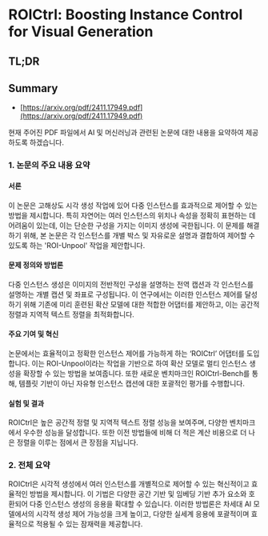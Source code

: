 # ROICtrl: Boosting Instance Control for Visual Generation
## TL;DR
## Summary
- [https://arxiv.org/pdf/2411.17949.pdf](https://arxiv.org/pdf/2411.17949.pdf)

현재 주어진 PDF 파일에서 AI 및 머신러닝과 관련된 논문에 대한 내용을 요약하여 제공하도록 하겠습니다.

### 1. 논문의 주요 내용 요약

#### 서론
이 논문은 고해상도 시각 생성 작업에 있어 다중 인스턴스를 효과적으로 제어할 수 있는 방법을 제시합니다. 특히 자연어는 여러 인스턴스의 위치나 속성을 정확히 표현하는 데 어려움이 있는데, 이는 단순한 구성을 가지는 이미지 생성에 국한됩니다. 이 문제를 해결하기 위해, 본 논문은 각 인스턴스를 개별 박스 및 자유로운 설명과 결합하여 제어할 수 있도록 하는 'ROI-Unpool' 작업을 제안합니다.

#### 문제 정의와 방법론
다중 인스턴스 생성은 이미지의 전반적인 구성을 설명하는 전역 캡션과 각 인스턴스를 설명하는 개별 캡션 및 좌표로 구성됩니다. 이 연구에서는 이러한 인스턴스 제어를 달성하기 위해 기존에 미리 훈련된 확산 모델에 대한 적합한 어댑터를 제안하고, 이는 공간적 정렬과 지역적 텍스트 정렬을 최적화합니다.

#### 주요 기여 및 혁신
논문에서는 효율적이고 정확한 인스턴스 제어를 가능하게 하는 ‘ROICtrl’ 어댑터를 도입합니다. 이는 ROI-Unpool이라는 작업을 기반으로 하여 확산 모델로 멀티 인스턴스 생성을 확장할 수 있는 방법을 보여줍니다. 또한 새로운 벤치마크인 ROICtrl-Bench를 통해, 템플릿 기반이 아닌 자유형 인스턴스 캡션에 대한 포괄적인 평가를 수행합니다.

#### 실험 및 결과
ROICtrl은 높은 공간적 정렬 및 지역적 텍스트 정렬 성능을 보여주며, 다양한 벤치마크에서 우수한 성능을 달성합니다. 또한 이전 방법들에 비해 더 적은 계산 비용으로 더 나은 정렬을 이루는 점에서 큰 장점을 지닙니다.

### 2. 전체 요약
ROICtrl은 시각적 생성에서 여러 인스턴스를 개별적으로 제어할 수 있는 혁신적이고 효율적인 방법을 제시합니다. 이 기법은 다양한 공간 기반 및 임베딩 기반 추가 요소와 호환되어 다중 인스턴스 생성의 응용을 확대할 수 있습니다. 이러한 방법론은 차세대 AI 모델에서의 시각적 생성 제어 가능성을 크게 높이고, 다양한 실세계 응용에 포괄적이며 효율적으로 적용될 수 있는 잠재력을 제공합니다.